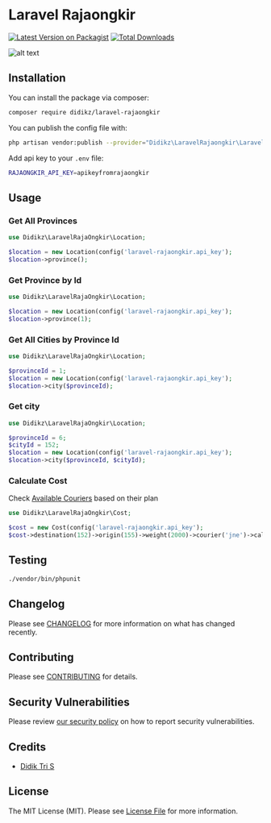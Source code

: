 # Laravel Rajaongkir

[![Latest Version on Packagist](https://img.shields.io/packagist/v/didikz/laravel-rajaongkir.svg?style=flat-square)](https://packagist.org/packages/didikz/laravel-rajaongkir)
[![Total Downloads](https://img.shields.io/packagist/dt/didikz/laravel-rajaongkir.svg?style=flat-square)](https://packagist.org/packages/didikz/laravel-rajaongkir)

![alt text](https://banners.beyondco.de/Laravel%20Rajaongkir.png?theme=light&packageName=didikz%2Flaravel-rajaongkir&pattern=ticTacToe&style=style_1&description=Rajaongkir+API+simple+wrapper+for+Laravel&md=1&fontSize=100px&images=truck "Laravel RajaOngkir Logo")


## Installation

You can install the package via composer:

```bash
composer require didikz/laravel-rajaongkir
```

You can publish the config file with:
```bash
php artisan vendor:publish --provider="Didikz\LaravelRajaongkir\LaravelRajaongkirServiceProvider" --tag="config"
```

Add api key to your `.env` file:

```bash
RAJAONGKIR_API_KEY=apikeyfromrajaongkir
```

## Usage

### Get All Provinces
``` php
use Didikz\LaravelRajaOngkir\Location;

$location = new Location(config('laravel-rajaongkir.api_key');
$location->province();
```

### Get Province by Id
``` php
use Didikz\LaravelRajaOngkir\Location;

$location = new Location(config('laravel-rajaongkir.api_key');
$location->province(1);
```

### Get All Cities by Province Id
``` php
use Didikz\LaravelRajaOngkir\Location;

$provinceId = 1;
$location = new Location(config('laravel-rajaongkir.api_key');
$location->city($provinceId);
```

### Get city 
``` php
use Didikz\LaravelRajaOngkir\Location;

$provinceId = 6;
$cityId = 152;
$location = new Location(config('laravel-rajaongkir.api_key');
$location->city($provinceId, $cityId);
```

### Calculate Cost

Check [Available Couriers](https://rajaongkir.com/dokumentasi#daftar-kurir) based on their plan

``` php
use Didikz\LaravelRajaOngkir\Cost;

$cost = new Cost(config('laravel-rajaongkir.api_key');
$cost->destination(152)->origin(155)->weight(2000)->courier('jne')->calculate();
```

## Testing

``` bash
./vendor/bin/phpunit
```

## Changelog

Please see [CHANGELOG](CHANGELOG.md) for more information on what has changed recently.

## Contributing

Please see [CONTRIBUTING](.github/CONTRIBUTING.md) for details.

## Security Vulnerabilities

Please review [our security policy](../../security/policy) on how to report security vulnerabilities.

## Credits

- [Didik Tri S](https://github.com/didikz)

## License

The MIT License (MIT). Please see [License File](LICENSE.md) for more information.
